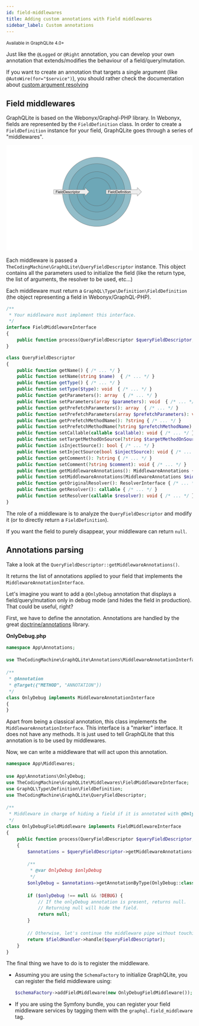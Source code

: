 ```yaml
---
id: field-middlewares
title: Adding custom annotations with Field middlewares
sidebar_label: Custom annotations
---
```

<small>Available in GraphQLite 4.0+</small>

Just like the `@Logged` or `@Right` annotation, you can develop your own annotation that extends/modifies the behaviour
of a field/query/mutation.

<div class="alert alert-warning">If you want to create an annotation that targets a single argument (like <code>@AutoWire(for="$service")</code>),
you should rather check the documentation about <a href="argument-resolving">custom argument resolving</a></div>

## Field middlewares

GraphQLite is based on the Webonyx/Graphql-PHP library. In Webonyx, fields are represented by the `FieldDefinition` class.
In order to create a `FieldDefinition` instance for your field, GraphQLite goes through a series of "middlewares".

![](assets/field_middleware.svg)

Each middleware is passed a `TheCodingMachine\GraphQLite\QueryFieldDescriptor` instance. This object contains all the
parameters used to initialize the field (like the return type, the list of arguments, the resolver to be used, etc...)

Each middleware must return a `GraphQL\Type\Definition\FieldDefinition` (the object representing a field in Webonyx/GraphQL-PHP).

```php
/**
 * Your middleware must implement this interface.
 */
interface FieldMiddlewareInterface
{
    public function process(QueryFieldDescriptor $queryFieldDescriptor, FieldHandlerInterface $fieldHandler): ?FieldDefinition;
}
```

```php
class QueryFieldDescriptor
{
    public function getName() { /* ... */ }
    public function setName(string $name)  { /* ... */ }
    public function getType() { /* ... */ }
    public function setType($type): void  { /* ... */ }
    public function getParameters(): array  { /* ... */ }
    public function setParameters(array $parameters): void  { /* ... */ }
    public function getPrefetchParameters(): array  { /* ... */ }
    public function setPrefetchParameters(array $prefetchParameters): void  { /* ... */ }
    public function getPrefetchMethodName(): ?string { /* ... */ }
    public function setPrefetchMethodName(?string $prefetchMethodName): void { /* ... */ }
    public function setCallable(callable $callable): void { /* ... */ }
    public function setTargetMethodOnSource(?string $targetMethodOnSource): void { /* ... */ }
    public function isInjectSource(): bool { /* ... */ }
    public function setInjectSource(bool $injectSource): void { /* ... */ }
    public function getComment(): ?string { /* ... */ }
    public function setComment(?string $comment): void { /* ... */ }
    public function getMiddlewareAnnotations(): MiddlewareAnnotations { /* ... */ }
    public function setMiddlewareAnnotations(MiddlewareAnnotations $middlewareAnnotations): void { /* ... */ }
    public function getOriginalResolver(): ResolverInterface { /* ... */ }
    public function getResolver(): callable { /* ... */ }
    public function setResolver(callable $resolver): void { /* ... */ }
}
```

The role of a middleware is to analyze the `QueryFieldDescriptor` and modify it (or to directly return a `FieldDefinition`).

If you want the field to purely disappear, your middleware can return `null`.

## Annotations parsing

Take a look at the `QueryFieldDescriptor::getMiddlewareAnnotations()`.

It returns the list of annotations applied to your field that implements the `MiddlewareAnnotationInterface`.

Let's imagine you want to add a `@OnlyDebug` annotation that displays a field/query/mutation only in debug mode (and 
hides the field in production). That could be useful, right?

First, we have to define the annotation. Annotations are handled by the great [doctrine/annotations](https://www.doctrine-project.org/projects/doctrine-annotations/en/1.6/index.html) library.

**OnlyDebug.php**
```php
namespace App\Annotations;

use TheCodingMachine\GraphQLite\Annotations\MiddlewareAnnotationInterface;

/**
 * @Annotation
 * @Target({"METHOD", "ANNOTATION"})
 */
class OnlyDebug implements MiddlewareAnnotationInterface
{
}
```

Apart from being a classical annotation, this class implements the `MiddlewareAnnotationInterface`. This interface
is a "marker" interface. It does not have any methods. It is just used to tell GraphQLite that this annotation 
is to be used by middlewares.

Now, we can write a middleware that will act upon this annotation.

```php
namespace App\Middlewares;

use App\Annotations\OnlyDebug;
use TheCodingMachine\GraphQLite\Middlewares\FieldMiddlewareInterface;
use GraphQL\Type\Definition\FieldDefinition;
use TheCodingMachine\GraphQLite\QueryFieldDescriptor;

/**
 * Middleware in charge of hiding a field if it is annotated with @OnlyDebug and the DEBUG constant is not set
 */
class OnlyDebugFieldMiddleware implements FieldMiddlewareInterface
{
    public function process(QueryFieldDescriptor $queryFieldDescriptor, FieldHandlerInterface $fieldHandler): ?FieldDefinition
    {
        $annotations = $queryFieldDescriptor->getMiddlewareAnnotations();

        /**
         * @var OnlyDebug $onlyDebug
         */
        $onlyDebug = $annotations->getAnnotationByType(OnlyDebug::class);

        if ($onlyDebug !== null && !DEBUG) {
            // If the onlyDebug annotation is present, returns null.
            // Returning null will hide the field.
            return null;
        }

        // Otherwise, let's continue the middleware pipe without touching anything.
        return $fieldHandler->handle($queryFieldDescriptor);
    }
}
```

The final thing we have to do is to register the middleware.

- Assuming you are using the `SchemaFactory` to initialize GraphQLite, you can register the field middleware using:
  ```php
  $schemaFactory->addFieldMiddleware(new OnlyDebugFieldMiddleware());
  ```
- If you are using the Symfony bundle, you can register your field middleware services by tagging them with the `graphql.field_middleware` tag.
